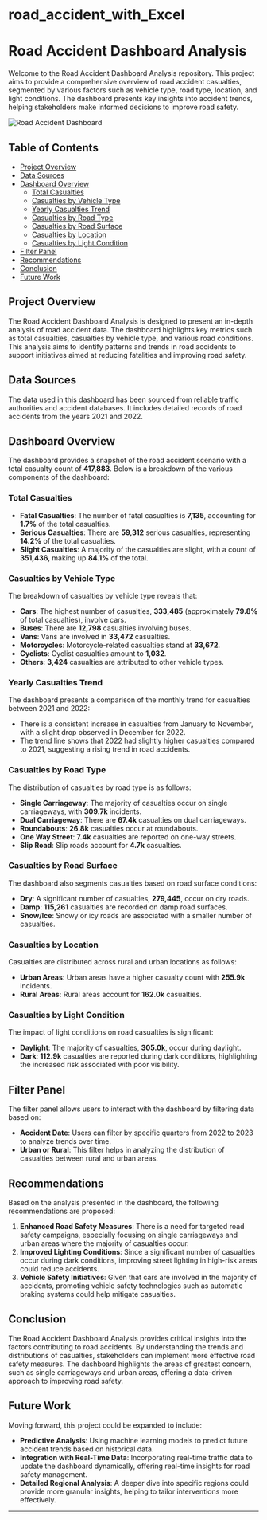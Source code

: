 # road_accident_with_Excel

# Road Accident Dashboard Analysis

Welcome to the Road Accident Dashboard Analysis repository. This project aims to provide a comprehensive overview of road accident casualties, segmented by various factors such as vehicle type, road type, location, and light conditions. The dashboard presents key insights into accident trends, helping stakeholders make informed decisions to improve road safety.

![Road Accident Dashboard](https://drive.google.com/uc?export=view&id=1IKeAMMhQeHjMdKvqf-VPC0oaksOpXex-)


## Table of Contents
- [Project Overview](#project-overview)
- [Data Sources](#data-sources)
- [Dashboard Overview](#dashboard-overview)
  - [Total Casualties](#total-casualties)
  - [Casualties by Vehicle Type](#casualties-by-vehicle-type)
  - [Yearly Casualties Trend](#yearly-casualties-trend)
  - [Casualties by Road Type](#casualties-by-road-type)
  - [Casualties by Road Surface](#casualties-by-road-surface)
  - [Casualties by Location](#casualties-by-location)
  - [Casualties by Light Condition](#casualties-by-light-condition)
- [Filter Panel](#filter-panel)
- [Recommendations](#recommendations)
- [Conclusion](#conclusion)
- [Future Work](#future-work)

## Project Overview

The Road Accident Dashboard Analysis is designed to present an in-depth analysis of road accident data. The dashboard highlights key metrics such as total casualties, casualties by vehicle type, and various road conditions. This analysis aims to identify patterns and trends in road accidents to support initiatives aimed at reducing fatalities and improving road safety.

## Data Sources

The data used in this dashboard has been sourced from reliable traffic authorities and accident databases. It includes detailed records of road accidents from the years 2021 and 2022.

## Dashboard Overview

The dashboard provides a snapshot of the road accident scenario with a total casualty count of **417,883**. Below is a breakdown of the various components of the dashboard:

### Total Casualties

- **Fatal Casualties**: The number of fatal casualties is **7,135**, accounting for **1.7%** of the total casualties.
- **Serious Casualties**: There are **59,312** serious casualties, representing **14.2%** of the total casualties.
- **Slight Casualties**: A majority of the casualties are slight, with a count of **351,436**, making up **84.1%** of the total.

### Casualties by Vehicle Type

The breakdown of casualties by vehicle type reveals that:

- **Cars**: The highest number of casualties, **333,485** (approximately **79.8%** of total casualties), involve cars.
- **Buses**: There are **12,798** casualties involving buses.
- **Vans**: Vans are involved in **33,472** casualties.
- **Motorcycles**: Motorcycle-related casualties stand at **33,672**.
- **Cyclists**: Cyclist casualties amount to **1,032**.
- **Others**: **3,424** casualties are attributed to other vehicle types.

### Yearly Casualties Trend

The dashboard presents a comparison of the monthly trend for casualties between 2021 and 2022:

- There is a consistent increase in casualties from January to November, with a slight drop observed in December for 2022.
- The trend line shows that 2022 had slightly higher casualties compared to 2021, suggesting a rising trend in road accidents.

### Casualties by Road Type

The distribution of casualties by road type is as follows:

- **Single Carriageway**: The majority of casualties occur on single carriageways, with **309.7k** incidents.
- **Dual Carriageway**: There are **67.4k** casualties on dual carriageways.
- **Roundabouts**: **26.8k** casualties occur at roundabouts.
- **One Way Street**: **7.4k** casualties are reported on one-way streets.
- **Slip Road**: Slip roads account for **4.7k** casualties.

### Casualties by Road Surface

The dashboard also segments casualties based on road surface conditions:

- **Dry**: A significant number of casualties, **279,445**, occur on dry roads.
- **Damp**: **115,261** casualties are recorded on damp road surfaces.
- **Snow/Ice**: Snowy or icy roads are associated with a smaller number of casualties.

### Casualties by Location

Casualties are distributed across rural and urban locations as follows:

- **Urban Areas**: Urban areas have a higher casualty count with **255.9k** incidents.
- **Rural Areas**: Rural areas account for **162.0k** casualties.

### Casualties by Light Condition

The impact of light conditions on road casualties is significant:

- **Daylight**: The majority of casualties, **305.0k**, occur during daylight.
- **Dark**: **112.9k** casualties are reported during dark conditions, highlighting the increased risk associated with poor visibility.

## Filter Panel

The filter panel allows users to interact with the dashboard by filtering data based on:

- **Accident Date**: Users can filter by specific quarters from 2022 to 2023 to analyze trends over time.
- **Urban or Rural**: This filter helps in analyzing the distribution of casualties between rural and urban areas.

## Recommendations

Based on the analysis presented in the dashboard, the following recommendations are proposed:

1. **Enhanced Road Safety Measures**: There is a need for targeted road safety campaigns, especially focusing on single carriageways and urban areas where the majority of casualties occur.
2. **Improved Lighting Conditions**: Since a significant number of casualties occur during dark conditions, improving street lighting in high-risk areas could reduce accidents.
3. **Vehicle Safety Initiatives**: Given that cars are involved in the majority of accidents, promoting vehicle safety technologies such as automatic braking systems could help mitigate casualties.

## Conclusion

The Road Accident Dashboard Analysis provides critical insights into the factors contributing to road accidents. By understanding the trends and distributions of casualties, stakeholders can implement more effective road safety measures. The dashboard highlights the areas of greatest concern, such as single carriageways and urban areas, offering a data-driven approach to improving road safety.

## Future Work

Moving forward, this project could be expanded to include:

- **Predictive Analysis**: Using machine learning models to predict future accident trends based on historical data.
- **Integration with Real-Time Data**: Incorporating real-time traffic data to update the dashboard dynamically, offering real-time insights for road safety management.
- **Detailed Regional Analysis**: A deeper dive into specific regions could provide more granular insights, helping to tailor interventions more effectively.

---
